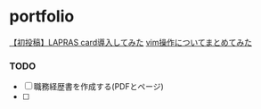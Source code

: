 # portfolio

[【初投稿】LAPRAS card導入してみた](./items/i0001.md)
[vim操作についてまとめてみた](./items/vim/vim-index.md)

### TODO
- [ ] 職務経歴書を作成する(PDFとページ)
- [ ] 
